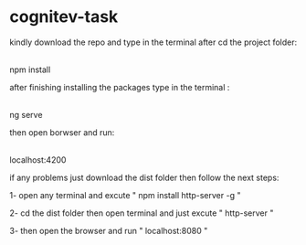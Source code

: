 # cognitev-task
<p>kindly download the repo and type in the terminal after cd the project folder:</p>
<br/>
<label>npm install</label>
<br/>
<p>after finishing installing the packages type in the terminal : </p>
<br/>
<label>ng serve</label>
<br/>
<p>then open borwser and run: </p>
<br/>
<label>localhost:4200</label>
<br/>
<p>if any problems just download the dist folder then follow the next steps:</p>
<p>1- open any terminal and excute " npm install http-server -g "</p>
<p>2- cd the dist folder then open terminal and just excute " http-server "</p>
<p>3- then open the browser and run " localhost:8080 "</p>
<br/>

